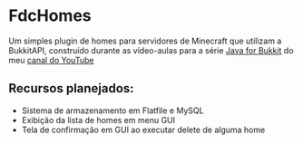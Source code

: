 # FdcHomes
Um simples plugin de homes para servidores de Minecraft que utilizam a BukkitAPI, construído durante as vídeo-aulas para a série [Java for Bukkit](https://www.youtube.com/playlist?list=PLt78eIKyPk-YZR8YfkNpAdVI0Q9CWhtfN) do meu [canal do YouTube](https://www.youtube.com/BrunnoFdc)

## Recursos planejados:
- Sistema de armazenamento em Flatfile e MySQL
- Exibição da lista de homes em menu GUI
- Tela de confirmação em GUI ao executar delete de alguma home

